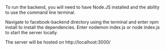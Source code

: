 To run the backend, you will need to have Node.JS installed and the ability to use the command line terminal.

Navigate to facebook-backend directory using the terminal and enter npm install to install the dependencies. Enter nodemon index.js or node index.js to start the server locally.

The server will be hosted on http://localhost:3000/
